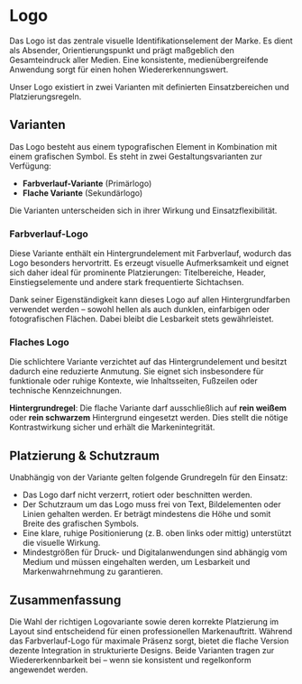 # Logo

Das Logo ist das zentrale visuelle Identifikationselement der Marke. Es dient als Absender, Orientierungspunkt und prägt maßgeblich den Gesamteindruck aller Medien. Eine konsistente, medienübergreifende Anwendung sorgt für einen hohen Wiedererkennungswert. 

Unser Logo existiert in zwei Varianten mit definierten Einsatzbereichen und Platzierungsregeln.

## Varianten

Das Logo besteht aus einem typografischen Element in Kombination mit einem grafischen Symbol. Es steht in zwei Gestaltungsvarianten zur Verfügung:

- **Farbverlauf-Variante** (Primärlogo)
- **Flache Variante** (Sekundärlogo)

Die Varianten unterscheiden sich in ihrer Wirkung und Einsatzflexibilität.

### Farbverlauf-Logo

Diese Variante enthält ein Hintergrundelement mit Farbverlauf, wodurch das Logo besonders hervortritt. Es erzeugt visuelle Aufmerksamkeit und eignet sich daher ideal für prominente Platzierungen: Titelbereiche, Header, Einstiegselemente und andere stark frequentierte Sichtachsen.

Dank seiner Eigenständigkeit kann dieses Logo auf allen Hintergrundfarben verwendet werden – sowohl hellen als auch dunklen, einfarbigen oder fotografischen Flächen. Dabei bleibt die Lesbarkeit stets gewährleistet.

### Flaches Logo

Die schlichtere Variante verzichtet auf das Hintergrundelement und besitzt dadurch eine reduzierte Anmutung. Sie eignet sich insbesondere für funktionale oder ruhige Kontexte, wie Inhaltsseiten, Fußzeilen oder technische Kennzeichnungen.

**Hintergrundregel**: Die flache Variante darf ausschließlich auf **rein weißem** oder **rein schwarzem** Hintergrund eingesetzt werden. Dies stellt die nötige Kontrastwirkung sicher und erhält die Markenintegrität.

## Platzierung & Schutzraum

Unabhängig von der Variante gelten folgende Grundregeln für den Einsatz:

- Das Logo darf nicht verzerrt, rotiert oder beschnitten werden.
- Der Schutzraum um das Logo muss frei von Text, Bildelementen oder Linien gehalten werden. Er beträgt mindestens die Höhe und somit Breite des grafischen Symbols.
- Eine klare, ruhige Positionierung (z. B. oben links oder mittig) unterstützt die visuelle Wirkung.
- Mindestgrößen für Druck- und Digitalanwendungen sind abhängig vom Medium und müssen eingehalten werden, um Lesbarkeit und Markenwahrnehmung zu garantieren.

## Zusammenfassung

Die Wahl der richtigen Logovariante sowie deren korrekte Platzierung im Layout sind entscheidend für einen professionellen Markenauftritt. Während das Farbverlauf-Logo für maximale Präsenz sorgt, bietet die flache Version dezente Integration in strukturierte Designs. Beide Varianten tragen zur Wiedererkennbarkeit bei – wenn sie konsistent und regelkonform angewendet werden.
